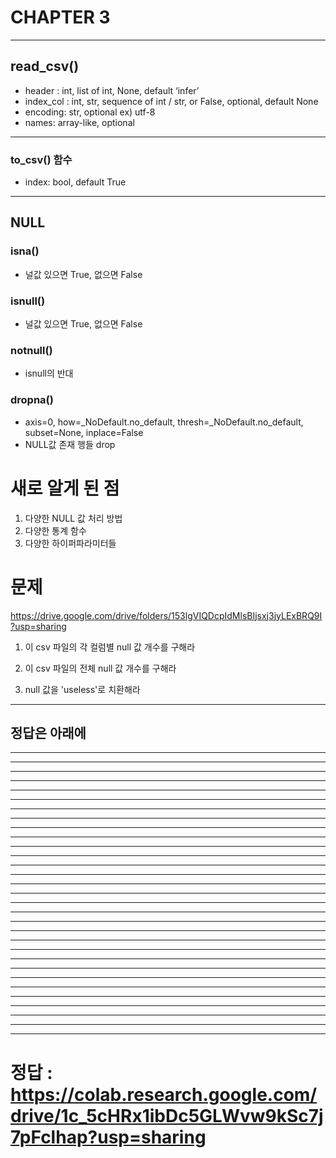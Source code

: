 # CHAPTER 3
--------------


## read_csv()
 - header : int, list of int, None, default ‘infer’
 - index_col : int, str, sequence of int / str, or False, optional, default None
 - encoding: str, optional   ex) utf-8
 - names: array-like, optional

----------
### to_csv() 함수
 - index: bool, default True


--------------

## NULL

### isna()
 - 널값 있으면 True, 없으면 False

### isnull()
 - 널값 있으면 True, 없으면 False
 
### notnull()
 - isnull의 반대

### dropna()
 - axis=0, how=_NoDefault.no_default, thresh=_NoDefault.no_default, subset=None, inplace=False
 - NULL값 존재 행들 drop





# 새로 알게 된 점
1. 다양한 NULL 값 처리 방법
2. 다양한 통계 함수
3. 다양한 하이퍼파라미터들

# 문제   

https://drive.google.com/drive/folders/153lgVIQDcpIdMlsBIjsxj3jyLExBRQ9I?usp=sharing

1. 이 csv 파일의 각 컬럼별 null 값 개수를 구해라   


2. 이 csv 파일의 전체 null 값 개수를 구해라
     

3. null 값을 'useless'로 치환해라


------------------------
정답은 아래에
----------------------
--------------------
---------------------
-------------------
----------------------
--------------------
---------------------
-------------------
----------------------
--------------------
---------------------
-------------------
----------------------
--------------------
---------------------
-------------------
----------------------
--------------------
---------------------
-------------------
----------------------
--------------------
---------------------
-------------------
----------------------
--------------------
---------------------
-------------------
----------------------
--------------------
---------------------
-------------------
# 정답 : https://colab.research.google.com/drive/1c_5cHRx1ibDc5GLWvw9kSc7j7pFclhap?usp=sharing
